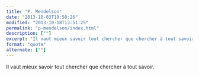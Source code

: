 ```yaml
---
title: "P. Mendelson"
date: "2013-10-03T10:50:26"
modified: "2013-10-18T13:51:25"
permalink: "p-mendelson/index.html"
description: [""]
excerpt: "Il vaut mieux savoir tout chercher que chercher à tout savoir."
format: "quote"
alternate: [""]
---
```

Il vaut mieux savoir tout chercher que chercher à tout savoir.